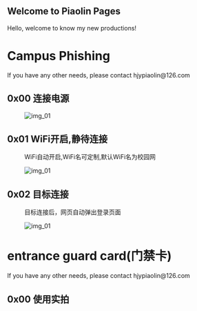 ## Welcome to Piaolin Pages

Hello, welcome to know my new productions!
<h1>Campus Phishing</h1>
If you have any other needs, please contact hjypiaolin@126.com
<dl>
<dt><h2>0x00 连接电源</h2></dt>
<dd><img src="" title="img_01" /></dd>
  
<dt><h2>0x01 WiFi开启,静待连接</h2></dt>
<dd>
  <p>WiFi自动开启,WiFi名可定制,默认WiFi名为校园网</p>
  <img src="" title="img_01" />
</dd>

<dt><h2>0x02 目标连接</h2></dt>
<dd>
  <p>目标连接后，网页自动弹出登录页面</p>
  <img src="" title="img_01" />
</dd>
</dl>
<h1>entrance guard card(门禁卡)</h1>
If you have any other needs, please contact hjypiaolin@126.com
<dl>
<dt><h2>0x00 使用实拍</h2></dt>
</dl>
